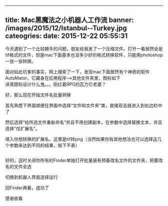 
---
title: Mac黑魔法之小机器人工作流
banner: /images/2015/12/Istanbul--Turkey.jpg
cateogries: 
date: 2015-12-22 05:55:31
---
<!--kg-card-begin: markdown--><p>今天遇到了一个比较棘手的问题，朋友给我发了一个压缩文件。打开一看居然全是tif格式的文件，但是mac下面基本也没多少好的格式转换软件，只能用photoshop一张一张转换。</p>
<p>面对如此坑爹的事实，网上搜索了一下，发现mac下面居然有个神奇的软件AutoMator，它藏身在应用程序–&gt;其他文件夹里，图标如下<br>
<img src="/images/2015/12/aa.jpg" alt="" loading="lazy"><br>
讲真图标设计什么鬼。。。刚扛着RPG的瓦力它老婆？</p>
<p>好，那么现在开始文件名批量转换</p>
<p>首先熟悉下界面顺便在界面中选择“文件和文件夹”类，直接双击就进入到右边栏中了</p>
<p><img src="/images/2015/12/20150420155202528.jpg" alt="" loading="lazy"><br>
然后选择“给所选文件重新命名”并且不用创建副本，在参数中选择替换文本，并且选择“仅扩展名”。</p>
<p>填入你想转换的扩展名，这里是tif转png（当然如果你有其他想法也可以选择这几个参数来达到不同的结果，按下不表）</p>
<p><img src="/images/2015/12/20150420155555443.jpg" alt="" loading="lazy"></p>
<p>好的，这时关闭你所有的Finder单独打开批量装有预备改名文件的文件夹，把要改名的文件全选</p>
<p>切换到机器人界面选择运行</p>
<p>回Finder再看，成功了</p>
<p>感谢收看<br>
<img src="/images/2015/12/20150417211531371-1.jpg" alt="" loading="lazy"></p>
<!--kg-card-end: markdown-->
    